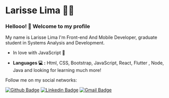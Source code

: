 # Larisse Lima :woman_technologist:


### Hellooo! 👋 Welcome to my profile
 My name is Larisse Lima I'm  Front-end And Mobile Developer, graduate student in Systems Analysis and Development. 


- In love with JavaScript 💛 

-  **Languages 💻 :** Html, CSS, Bootstrap, JavaScript, React, Flutter , Node, Java and looking for learning much more!



Follow me on my social networks:


[![Github Badge](https://img.shields.io/badge/-Github-000?style=flat-square&logo=Github&logoColor=white&link=https://github.com/LarisseLima)](https://github.com/LarisseLima)
[![Linkedin Badge](https://img.shields.io/badge/-LinkedIn-blue?style=flat-square&logo=Linkedin&logoColor=white&link=https://www.linkedin.com/in/larisselima/)](https://www.linkedin.com/in/larisselima/)
[![Gmail Badge](https://img.shields.io/badge/-Gmail-c14438?style=flat-square&logo=Gmail&logoColor=white&link=mailto:larisse.lima2@gmail.com)](mailto:larisse.lima2@gmail.com)


